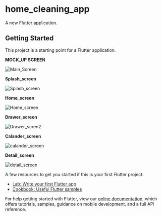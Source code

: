 # home_cleaning_app

A new Flutter application.

## Getting Started

This project is a starting point for a Flutter application.

**MOCK_UP SCREEN**

![Main_Screen](https://user-images.githubusercontent.com/72499366/125077145-65c98800-e0de-11eb-8050-17c0649790b1.png)


**Splash_screen**

![Splash_screen](https://user-images.githubusercontent.com/72499366/125076260-539b1a00-e0dd-11eb-944c-4ab115b69764.png)

**Home_screen**

![Home_screen](https://user-images.githubusercontent.com/72499366/125076649-cd330800-e0dd-11eb-813d-21e450497e22.png)

**Drawer_screen**

![Drawer_scren2](https://user-images.githubusercontent.com/72499366/125076781-f358a800-e0dd-11eb-95a9-4aeb72eb538f.png)

**Calander_screen**

![calander_screen](https://user-images.githubusercontent.com/72499366/125076821-023f5a80-e0de-11eb-908e-28ae0885e5e1.png)

**Detail_screen**

![detail_screen](https://user-images.githubusercontent.com/72499366/125077007-3d418e00-e0de-11eb-89ff-b42498b56d77.png)




A few resources to get you started if this is your first Flutter project:

- [Lab: Write your first Flutter app](https://flutter.dev/docs/get-started/codelab)
- [Cookbook: Useful Flutter samples](https://flutter.dev/docs/cookbook)

For help getting started with Flutter, view our
[online documentation](https://flutter.dev/docs), which offers tutorials,
samples, guidance on mobile development, and a full API reference.
